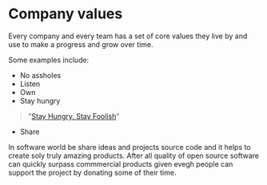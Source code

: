 # Company values

Every company and every team has a set of core values they live by and use to make a progress and grow over time.

Some examples include:

* No assholes
* Listen
* Own
* Stay hungry

> "[Stay Hungry. Stay Foolish](http://htmlimg3.scribdassets.com/4988llwpkwmc54c/images/324-157e00fdae/000.jpg)"

* Share

In software world be share ideas and projects source code and it helps to create soly truly amazing products. After all quality of open source software can quickly surpass commmercial products given evegh people can support the project by donating some of their time.
